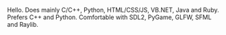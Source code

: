 Hello.
Does mainly C/C++, Python, HTML/CSS/JS, VB.NET, Java and Ruby.
Prefers C++ and Python.
Comfortable with SDL2, PyGame, GLFW, SFML and Raylib.
